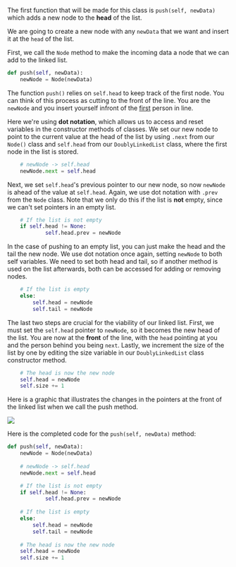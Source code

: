 <!--title={Inserting Items at the Start - Explain}--> 

<!--badges={Algorithms:4,Python:2}-->

<!--concepts={Inserting Into a Linked List}-->

The first function that will be made for this class is `push(self, newData)` which adds a new node to the **head** of the list.

We are going to create a new node with any `newData`  that we want and insert it at the `head` of the list.

First, we call the `Node` method to make the incoming data a node that we can add to the linked list.

```python
def push(self, newData):
  	newNode = Node(newData)
```

The function `push()` relies on `self.head` to keep track of the first node. You can think of this process as cutting to the front of the line. You are the `newNode` and you insert yourself infront of the <u>first</u> person in line. 

Here we're using **dot notation**, which allows us to access and reset variables in the constructor methods of classes. We set our new node to point to the current value at the head of the list by using `.next` from our `Node()` class and `self.head` from our `DoublyLinkedList` class, where the first node in the list is stored. 

```python
    # newNode -> self.head
  	newNode.next = self.head
```

Next, we set `self.head`'s previous pointer to our new node, so now `newNode` is ahead of the value at `self.head`. Again, we use dot notation with `.prev` from the `Node` class. Note that we only do this if the list is **not** empty, since we can't set pointers in an empty list.

```python
    # If the list is not empty
  	if self.head != None:
    		self.head.prev = newNode
```

In the case of pushing to an empty list, you can just make the head and the tail the new node. We use dot notation once again, setting `newNode` to both self variables. We need to set both head and tail, so if another method is used on the list afterwards, both can be accessed for adding or removing nodes.

```python
    # If the list is empty
    else:
        self.head = newNode
        self.tail = newNode
```

The last two steps are crucial for the viability of our linked list. First, we must set the `self.head` pointer to `newNode`, so it becomes the new head of the list. You are now at the **front** of the line, with the `head` pointing at you and the person behind you being `next`. Lastly, we increment the size of the list by one by editing the size variable in our `DoublyLinkedList` class constructor method.

```python
    # The head is now the new node
    self.head = newNode
    self.size += 1
```

Here is a graphic that illustrates the changes in the pointers at the front of the linked list when we call the push method.

<img src="https://media.geeksforgeeks.org/wp-content/cdn-uploads/gq/2014/03/DLL_add_front1.png">

Here is the completed code for the `push(self, newData)` method:

```python
def push(self, newData):
  	newNode = Node(newData)
    
    # newNode -> self.head
  	newNode.next = self.head

    # If the list is not empty
  	if self.head != None:
    		self.head.prev = newNode
    
    # If the list is empty
    else:
        self.head = newNode
        self.tail = newNode
		
    # The head is now the new node
    self.head = newNode
    self.size += 1
```

